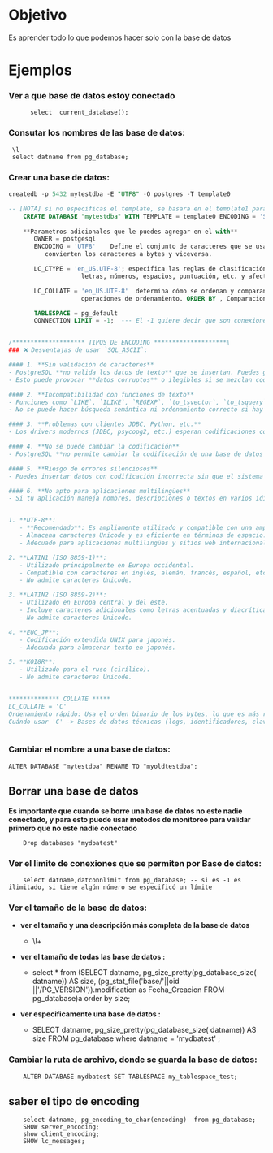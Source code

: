 # Objetivo
Es aprender todo lo que podemos hacer solo con la base de datos 

# Ejemplos 

### Ver a que base de datos estoy conectado
          select  current_database();

### Consutar los nombres de las base de datos:
     \l  
     select datname from pg_database;

### Crear una base de datos:
```sql
createdb -p 5432 mytestdba -E "UTF8" -O postgres -T template0

-- [NOTA] si no especificas el template, se basara en el template1 para crear la nueva Base de datos.
    CREATE DATABASE "mytestdba" WITH TEMPLATE = template0 ENCODING = 'SQL_ASCII' LC_COLLATE = 'en_US.UTF-8' LC_CTYPE = 'en_US';
    
    **Parametros adicionales que le puedes agregar en el with**
       OWNER = postgesql
       ENCODING = 'UTF8'    Define el conjunto de caracteres que se usa para almacenar datos en la base de datos. Afecta cómo se
          convierten los caracteres a bytes y viceversa.

       LC_CTYPE = 'en_US.UTF-8'; especifica las reglas de clasificación de caracteres (mayúsculas/minúsculas) se consideran
                    letras, números, espacios, puntuación, etc. y afecta a las operaciones de búsqueda y comparación.

       LC_COLLATE = 'en_US.UTF-8'  determina cómo se ordenan y comparan las cadenas de caracteres en consultas y
                    operaciones de ordenamiento. ORDER BY , Comparaciones (<, >, =) , Funciones de texto (MIN, MAX, DISTINCT, etc.)

       TABLESPACE = pg_default
       CONNECTION LIMIT = -1;  --- El -1 quiere decir que son conexiones elimitadas


/******************** TIPOS DE ENCODING ********************\
### ❌ Desventajas de usar `SQL_ASCII`:

#### 1. **Sin validación de caracteres**
- PostgreSQL **no valida los datos de texto** que se insertan. Puedes guardar cualquier byte, incluso si no representa un carácter válido.
- Esto puede provocar **datos corruptos** o ilegibles si se mezclan codificaciones (por ejemplo, UTF-8 y Latin1).

#### 2. **Incompatibilidad con funciones de texto**
- Funciones como `LIKE`, `ILIKE`, `REGEXP`, `to_tsvector`, `to_tsquery`, `substring`, etc., pueden comportarse de forma errática o incorrecta.
- No se puede hacer búsqueda semántica ni ordenamiento correcto si hay caracteres especiales.

#### 3. **Problemas con clientes JDBC, Python, etc.**
- Los drivers modernos (JDBC, psycopg2, etc.) esperan codificaciones como UTF-8. Si la base está en `SQL_ASCII`, **pueden fallar al conectarse** o mostrar errores de codificación.

#### 4. **No se puede cambiar la codificación**
- PostgreSQL **no permite cambiar la codificación de una base de datos existente**. La única solución es crear una nueva base con codificación adecuada y migrar los datos.

#### 5. **Riesgo de errores silenciosos**
- Puedes insertar datos con codificación incorrecta sin que el sistema lo detecte, lo que puede causar errores al exportar, visualizar o procesar los datos.

#### 6. **No apto para aplicaciones multilingües**
- Si tu aplicación maneja nombres, descripciones o textos en varios idiomas, `SQL_ASCII` no es viable.


1. **UTF-8**:
   - **Recomendado**: Es ampliamente utilizado y compatible con una amplia gama de caracteres.
   - Almacena caracteres Unicode y es eficiente en términos de espacio.
   - Adecuado para aplicaciones multilingües y sitios web internacionales.

2. **LATIN1 (ISO 8859-1)**:
   - Utilizado principalmente en Europa occidental.
   - Compatible con caracteres en inglés, alemán, francés, español, etc.
   - No admite caracteres Unicode.

3. **LATIN2 (ISO 8859-2)**:
   - Utilizado en Europa central y del este.
   - Incluye caracteres adicionales como letras acentuadas y diacríticas.
   - No admite caracteres Unicode.

4. **EUC_JP**:
   - Codificación extendida UNIX para japonés.
   - Adecuada para almacenar texto en japonés.

5. **KOI8R**:
   - Utilizado para el ruso (cirílico).
   - No admite caracteres Unicode.


************** COLLATE *****
LC_COLLATE = 'C'
Ordenamiento rápido: Usa el orden binario de los bytes, lo que es más rápido que aplicar reglas lingüísticas. Sin sensibilidad lingüística: No respeta reglas de idioma. Por ejemplo, en español, 'ñ' debería ir después de 'n', pero con 'C' no se respeta. No distingue mayúsculas/minúsculas como lo haría un collation regional. Ideal para datos técnicos o identificadores, pero no recomendado para texto en idiomas naturales.
Cuándo usar 'C' -> Bases de datos técnicas (logs, identificadores, claves). Cuando el rendimiento es más importante que el orden lingüístico. Cuando no se necesita ordenamiento por idioma.



```

### Cambiar el nombre a una base de datos:
    ALTER DATABASE "mytestdba" RENAME TO "myoldtestdba";

## Borrar una base de datos 
**Es importante que cuando se borre una base de datos no este nadie conectado, y para esto puede usar metodos de monitoreo para validar primero que no este nadie conectado**

        Drop databases "mydbatest"

### Ver el limite de conexiones que se permiten por Base de datos:
        select datname,datconnlimit from pg_database; -- si es -1 es ilimitado, si tiene algún número se especificó un límite  

### Ver el tamaño de la base de datos:

-  **ver el tamaño y una descripción más completa de la base de datos**
    - \l+ 

- **ver el tamaño de todas las base de datos :**
    - select * from (SELECT  datname, pg_size_pretty(pg_database_size( datname)) AS size, (pg_stat_file('base/'||oid ||'/PG_VERSION')).modification as Fecha_Creacion FROM pg_database)a order by size;

- **ver especificamente una base de datos :**
    - SELECT  datname, pg_size_pretty(pg_database_size( datname)) AS size FROM pg_database where datname = 'mydbatest' ;
 

### Cambiar la ruta de archivo, donde se guarda la base de datos:
        ALTER DATABASE mydbatest SET TABLESPACE my_tablespace_test;

 ## saber el tipo de encoding 
        select datname, pg_encoding_to_char(encoding)  from pg_database;
        SHOW server_encoding;
        show client_encoding;
        SHOW lc_messages;
